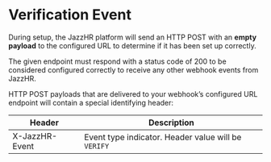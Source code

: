 # Verification Event

During setup, the JazzHR platform will send an HTTP POST with an **empty payload** to the configured URL to determine if it has been set up correctly.

The given endpoint must respond with a status code of 200 to be considered configured correctly to receive any other webhook events from JazzHR.

HTTP POST payloads that are delivered to your webhook’s configured URL endpoint will contain a special identifying header:

Header | Description
------ | -----------
X-JazzHR-Event | Event type indicator. Header value will be `VERIFY`
